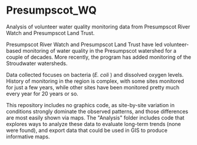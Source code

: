 # Presumpscot_WQ
Analysis of volunteer water quality monitoring data from Presumpscot River Watch 
and Presumpscot Land Trust.

Presumpscot River Watch and Presumpscot Land Trust have led volunteer-based 
monitoring of water quality in the Presumpscot watershed for a couple of
decades.  More recently, the program has added monitoring of the Stroudwater
watersheds.

Data collected focuses on bacteria (*E. coli* ) and dissolved oxygen levels.
History of monitoring in the region is complex, with some sites monitored for 
just a few years, while other sites have been monitored pretty much every year 
for 20 years or so.

This repository includes no graphics code, as site-by-site variation in 
conditions strongly dominate the observed patterns, and those differences are
most easily shown via maps. The "Analysis" folder includes code that explores
ways to analyze these data to evaluate long-term trends (none were found), and
export data that could be used in GIS to produce informative maps.
